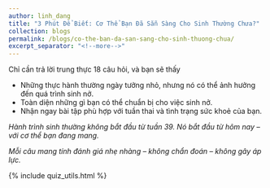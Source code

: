 ```yaml
---
author: linh_dang
title: "3 Phút Để Biết: Cơ Thể Bạn Đã Sẵn Sàng Cho Sinh Thường Chưa?"
collection: blogs
permalink: /blogs/co-the-ban-da-san-sang-cho-sinh-thuong-chua/
excerpt_separator: "<!--more-->"
---
```


<!-- markdownlint-disable MD028 -->
<!-- markdownlint-disable MD033 -->

Chỉ cần trả lời trung thực 18 câu hỏi, và bạn sẽ thấy

- Những thực hành thường ngày tưởng nhỏ, nhưng nó có thể ảnh hưởng đến quá trình sinh nở.
- Toàn diện những gì bạn có thể chuẩn bị cho việc sinh nở.
- Nhận ngay bài tập phù hợp với tuần thai và tình trạng sức khoẻ của bạn.

*Hành trình sinh thường không bắt đầu từ tuần 39. Nó bắt đầu từ hôm nay – với cơ thể bạn đang mang.*

*Mỗi câu mang tính đánh giá nhẹ nhàng – không chẩn đoán – không gây áp lực.*

<div class="quiz-container">
  <!-- Progress Bar -->
  <div class="progress-container">
    <div class="progress-bar">
      <div class="progress-fill" id="progressFill"></div>
    </div>
    <div class="progress-text" id="progressText"></div>
  </div>

  <!-- Dynamic Question Container -->
  <div id="questionContainer"></div>

  <!-- Results Section -->
  <div class="quiz-results" id="results" style="display: none;">
    <div id="finalScore"></div>
    <button type="button" onclick="retryQuiz()" class="retry-btn">Làm lại Quiz</button>
  </div>
</div>

{% include quiz_utils.html %}
